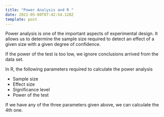 ```yaml
---
title: "Power Analysis and R "
date: 2021-05-08T07:42:54.128Z
template: post
---
```

<!--StartFragment-->

Power analysis is one of the important aspects of experimental design. It allows us to determine the sample size required to detect an effect of a given size with a given degree of confidence.

If the power of the test is too low, we ignore conclusions arrived from the data set.

In R, the following parameters required to calculate the power analysis

* Sample size
* Effect size
* Significance level
* Power of the test

If we have any of the three parameters given above, we can calculate the 4th one.

<!--EndFragment-->



<!--EndFragment-->